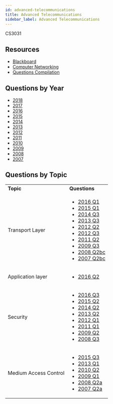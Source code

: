 ```yaml
---
id: advanced-telecommunications
title: Advanced Telecommunications
sidebar_label: Advanced Telecommunications
---
```

CS3031

## Resources

-   [Blackboard](https://mymodule.tcd.ie/)
-   [Computer Networking](https://web.archive.org/web/20160518011216/http://www.nylxs.com/docs/cmpnet.pdf)
-   [Questions Compilation](https://github.com/nating/personal-notes/blob/master/third-year/advanced-telecommunications/question-compilation.md)

## Questions by Year

-   [2018](https://www.tcd.ie/academicregistry/exams/assets/local/past-papers2018/CS/CS3031-1.PDF)
-   [2017](https://www.tcd.ie/academicregistry/exams/assets/local/past-papers2017/CS/CS3031-1.PDF)
-   [2016](https://www.tcd.ie/academicregistry/exams/assets/local/past-papers2016/CS/CS3031-1.PDF)
-   [2015](https://www.tcd.ie/academicregistry/exams/assets/local/past-papers2015/CS/CS3031-1.PDF)
-   [2014](https://www.tcd.ie/academicregistry/exams/assets/local/past-papers2014/CS/CS30311.pdf)
-   [2013](https://www.tcd.ie/academicregistry/exams/assets/local/past-papers2013/CS/CS30311.pdf)
-   [2012](https://www.tcd.ie/Local/Exam_Papers/2012/XC/XCS30311.pdf)
-   [2011](https://www.tcd.ie/Local/Exam_Papers/2011/XC/XCS30311.pdf)
-   [2010](https://www.tcd.ie/Local/Exam_Papers/2010/XC/XCS30311.pdf)
-   [2009](https://www.tcd.ie/Local/Exam_Papers/2009/XC/XCS3BA331.pdf)
-   [2008](https://www.tcd.ie/Local/Exam_Papers/2008/XC/XCS3BA331.pdf)
-   [2007](https://www.tcd.ie/Local/Exam_Papers/2007/XC/XCS3BA331.pdf)

## Questions by Topic

<table className="examQuestions" width="700px">
    <tbody><tr>
        <td><strong>Topic</strong></td>
        <td><strong>Questions</strong></td>
    </tr>
    <tr>
        <td>Transport Layer</td>
        <td>
            <ul className="questions">
        <li><a href="https://www.tcd.ie/academicregistry/exams/assets/local/past-papers2016/CS/CS3031-1.PDF#page=2">2016 Q1</a></li>
        <li><a href="https://www.tcd.ie/academicregistry/exams/assets/local/past-papers2015/CS/CS3031-1.PDF#page=2">2015 Q1</a></li>
        <li><a href="https://www.tcd.ie/academicregistry/exams/assets/local/past-papers2014/CS/CS30311.pdf#page=5">2014 Q3</a></li>
        <li><a href="https://www.tcd.ie/academicregistry/exams/assets/local/past-papers2013/CS/CS30311.pdf#page=4">2013 Q3</a></li>
        <li><a href="https://www.tcd.ie/Local/Exam_Papers/2012/XC/XCS30311.pdf#page=2&zoom=0,0,500">2012 Q2</a></li>
        <li><a href="https://www.tcd.ie/Local/Exam_Papers/2012/XC/XCS30311.pdf#page=3&zoom=0,0,500">2012 Q3</a></li>
        <li><a href="https://www.tcd.ie/Local/Exam_Papers/2011/XC/XCS30311.pdf#page=2&zoom=0,0,630">2011 Q2</a></li>
        <li><a href="https://www.tcd.ie/Local/Exam_Papers/2009/XC/XCS3BA331.pdf#page=3&zoom=0,0,500">2009 Q3</a></li>
        <li><a href="https://www.tcd.ie/Local/Exam_Papers/2008/XC/XCS3BA331.pdf#page=3">2008 Q2bc</a></li>
        <li><a href="https://www.tcd.ie/Local/Exam_Papers/2007/XC/XCS3BA331.pdf#page=3">2007 Q2bc</a></li>
            </ul>
        </td>
    </tr>
    <tr>
        <td>Application layer</td>
        <td>
            <ul className="questions">
        <li><a href="https://www.tcd.ie/academicregistry/exams/assets/local/past-papers2016/CS/CS3031-1.PDF#page=4">2016 Q2</a></li>
            </ul>
        </td>
    </tr>
    <tr>
        <td>Security</td>
        <td>
            <ul className="questions">
        <li><a href="https://www.tcd.ie/academicregistry/exams/assets/local/past-papers2016/CS/CS3031-1.PDF#page=6">2016 Q3</a></li>
        <li><a href="https://www.tcd.ie/academicregistry/exams/assets/local/past-papers2015/CS/CS3031-1.PDF#page=3&zoom=0,0,400">2015 Q2</a></li>
        <li><a href="https://www.tcd.ie/academicregistry/exams/assets/local/past-papers2014/CS/CS30311.pdf#page=3">2014 Q2</a></li>
        <li><a href="https://www.tcd.ie/academicregistry/exams/assets/local/past-papers2013/CS/CS30311.pdf#page=3">2013 Q2</a></li>
        <li><a href="https://www.tcd.ie/Local/Exam_Papers/2012/XC/XCS30311.pdf#page=2">2012 Q1</a></li>
        <li><a href="https://www.tcd.ie/Local/Exam_Papers/2011/XC/XCS30311.pdf#page=2">2011 Q1</a></li>
        <li><a href="https://www.tcd.ie/Local/Exam_Papers/2009/XC/XCS3BA331.pdf#page=2&zoom=0,0,800">2009 Q2</a></li>
        <li><a href="https://www.tcd.ie/Local/Exam_Papers/2008/XC/XCS3BA331.pdf#page=4&zoom=0,0,300">2008 Q3</a></li>
            </ul>
        </td>
    </tr>
    <tr>
        <td>Medium Access Control</td>
        <td>
            <ul className="questions">
        <li><a href="https://www.tcd.ie/academicregistry/exams/assets/local/past-papers2015/CS/CS3031-1.PDF#page=4&zoom=0,0,500">2015 Q3</a></li>
        <li><a href="https://www.tcd.ie/academicregistry/exams/assets/local/past-papers2013/CS/CS30311.pdf#page=2">2013 Q1</a></li>
        <li><a href="https://www.tcd.ie/Local/Exam_Papers/2011/XC/XCS30311.pdf#page=2&zoom=0,0,600">2010 Q2</a></li>
        <li><a href="https://www.tcd.ie/Local/Exam_Papers/2009/XC/XCS3BA331.pdf#page=2">2009 Q1</a></li>
        <li><a href="https://www.tcd.ie/Local/Exam_Papers/2008/XC/XCS3BA331.pdf#page=3">2008 Q2a</a></li>
        <li><a href="https://www.tcd.ie/Local/Exam_Papers/2007/XC/XCS3BA331.pdf#page=3">2007 Q2a</a></li>
            </ul>
        </td>
    </tr>
</tbody></table>
